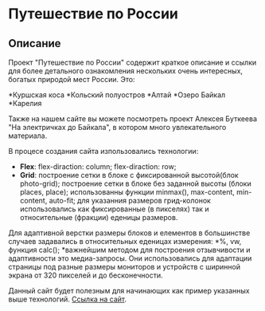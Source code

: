 # Путешествие по России

## Описание
Проект "Путешествие по России" содержит  краткое описание и ссылки для более детального ознакомления нескольких очень интересных, богатых природой мест России. Это: 

 *Куршская коса 
 *Кольский полуостров
 *Алтай
 *Озеро Байкал
 *Карелия 
  
 Также на нашем сайте вы можете посмотреть проект Алексея Буткеева "На электричках до Байкала", в котором много увлекательного материала. 

 В процесе создания сайта изпользовались технологии: 
 * **Flex**: 
  flex-diraction: column; 
  flex-diraction: row; 
 * **Grid**: 
  построение сетки в блоке с фиксированной высотой(блок photo-grid); 
  построение сетки в блоке без заданной высоты (блоки places, place);
  использованны функции minmax(), max-content, min-content, auto-fit; 
  для указанния размеров грид-колонок использовались как фиксированные (в пикселях) 
  так и относительные (фракции) еденицы размеров. 

Для адаптивной верстки размеры блоков и елементов в большинстве случаев задавались в 
относительных еденицах измерения: 
*%, vw, функция calc();
*важнейшим методом для построения отзывчивости и адаптивности это медиа-запросы. 
Они использовались для адаптации страницы под разные размеры мониторов и устройств 
с ширинной экрана от 320 пикселей и до бесконечности. 

Данный сайт будет полезным для начинающих как пример указанных выше технологий. 
[Ссылка на сайт](https://marsonic-del.github.io/russian-travel/ "Путешествие по России"). 
